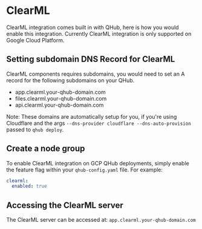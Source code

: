 # ClearML

ClearML integration comes built in with QHub, here is how you would
enable this integration.  Currently ClearML integration is only supported on Google Cloud Platform.

## Setting subdomain DNS Record for ClearML

ClearML components requires subdomains, you would need to set an A record
for the following subdomains on your QHub.

- app.clearml.your-qhub-domain.com
- files.clearml.your-qhub-domain.com
- api.clearml.your-qhub-domain.com

Note: These domains are automatically setup for you, if you're using Cloudflare and the
args `--dns-provider cloudflare --dns-auto-provision` passed to `qhub deploy`.


## Create a node group

To enable ClearML integration on GCP QHub deployments, simply enable the feature flag within your `qhub-config.yaml` file. For example:

```yaml
clearml:
  enabled: true
```

## Accessing the ClearML server

The ClearML server can be accessed at: `app.clearml.your-qhub-domain.com`
